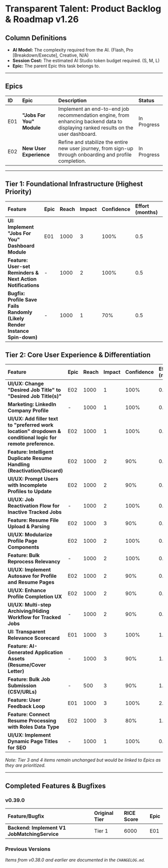 # Transparent Talent: Product Backlog & Roadmap v1.26

## Column Definitions
*   **AI Model:** The complexity required from the AI. (Flash, Pro [Breakdown/Execute], Creative, N/A)
*   **Session Cost:** The estimated AI Studio token budget required. (S, M, L)
*   **Epic:** The parent Epic this task belongs to.

---

## Epics
| ID | Epic | Description | Status |
|:---|:---|:---|:---|
| E01| **"Jobs For You" Module** | Implement an end-to-end job recommendation engine, from enhancing backend data to displaying ranked results on the user dashboard. | In Progress |
| E02| **New User Experience** | Refine and stabilize the entire new user journey, from sign-up through onboarding and profile completion. | In Progress |

---

## Tier 1: Foundational Infrastructure (Highest Priority)
| Feature | Epic | Reach | Impact | Confidence | Effort (months) | RICE Score | AI Model | Session Cost | Status |
| :--- | :--- | :--- | :--- | :--- | :--- | :--- | :--- | :--- | :--- |
| **UI: Implement "Jobs For You" Dashboard Module** | E01 | 1000 | 3 | 100% | 0.5 | **6000** | Flash | M | **To Do** |
| **Feature: User-set Reminders & Next Action Notifications** | - | 1000 | 2 | 100% | 0.5 | **4000** | Flash | M | **To Do** |
| **Bugfix: Profile Save Fails Randomly (Likely Render Instance Spin-down)** | - | 1000 | 1 | 70% | 0.5 | **1400** | Flash | S | **To Do** |

## Tier 2: Core User Experience & Differentiation
| Feature | Epic | Reach | Impact | Confidence | Effort (months) | RICE Score | AI Model | Session Cost | Status |
| :--- | :--- | :--- | :--- | :--- | :--- | :--- | :--- | :--- | :--- |
| **UI/UX: Change "Desired Job Title" to "Desired Job Title(s)"** | E02 | 1000 | 1 | 100% | 0.05 | **20000** | N/A | S | **To Do** |
| **Marketing: LinkedIn Company Profile** | - | 1000 | 1 | 100% | 0.1 | **10000** | N/A | N/A | **To Do** |
| **UI/UX: Add filler text to "preferred work location" dropdown & conditional logic for remote preference.**| E02 | 1000 | 1 | 100% | 0.1 | **10000** | Flash | S | **To Do** |
| **Feature: Intelligent Duplicate Resume Handling (Reactivation/Discard)** | E02 | 1000 | 2 | 90% | 0.5 | **9000** | Flash | M | **To Do** |
| **UI/UX: Prompt Users with Incomplete Profiles to Update** | E02 | 1000 | 2 | 90% | 0.25 | **8000** | Flash | S | **To Do** |
| **UI/UX: Job Reactivation Flow for Inactive Tracked Jobs** | - | 1000 | 2 | 100% | 0.25 | **5000** | Flash | S | **To Do** |
| **Feature: Resume File Upload & Parsing** | E02 | 1000 | 3 | 90% | 0.5 | **5400** | Pro | M | **To Do** |
| **UI/UX: Modularize Profile Page Components** | E02 | 1000 | 2 | 100% | 0.5 | **4000** | Flash | M | **To Do** |
| **Feature: Bulk Reprocess Relevancy** | - | 1000 | 2 | 100% | 0.5 | **4000** | Flash | M | **To Do** |
| **UI/UX: Implement Autosave for Profile and Resume Pages** | E02 | 1000 | 2 | 90% | 0.5 | **3600** | Flash | M | **To Do** |
| **UI/UX: Enhance Profile Completion UX** | E02 | 1000 | 2 | 90% | 0.5 | **3600** | Flash | M | **To Do** |
| **UI/UX: Multi-step Archiving/Hiding Workflow for Tracked Jobs** | - | 1000 | 2 | 90% | 0.5 | **3600** | Flash | M | **To Do** |
| **UI: Transparent Relevance Scorecard** | E01 | 1000 | 3 | 100% | 1.0 | **3000** | Flash | M | **To Do** |
| **Feature: AI-Generated Application Assets (Resume/Cover Letter)** | - | 1000 | 3 | 90% | 1.0 | **2700** | Pro | L | **To Do** |
| **Feature: Bulk Job Submission (CSV/URLs)** | - | 500 | 3 | 90% | 1.0 | **1350** | Pro | M | **To Do** |
| **Feature: User Feedback Loop** | E01 | 1000 | 3 | 100% | 2.5 | **1200** | Pro | L | **To Do** |
| **Feature: Connect Resume Processing with Roles Data Type** | E02 | 1000 | 3 | 80% | 1.0 | **2400** | Pro | M | **To Do** |
| **UI/UX: Implement Dynamic Page Titles for SEO** | - | 1000 | 1 | 100% | 0.25 | **4000** | N/A | S | **To Do** |

*Note: Tier 3 and 4 items remain unchanged but would be linked to Epics as they are prioritized.*

---

## Completed Features & Bugfixes
### v0.39.0
| Feature/Bugfix | Original Tier | RICE Score | Epic |
| :--- | :--- | :--- | :--- |
| **Backend: Implement V1 JobMatchingService** | Tier 1 | 6000 | E01 |

### Previous Versions
*Items from v0.38.0 and earlier are documented in the `CHANGELOG.md`.*